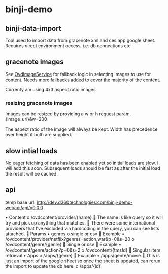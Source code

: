 # binji-demo

## binji-data-import
Tool used to import data from gracenote xml and ces app google sheet.
Requires direct environment access, i.e. db connections etc

## gracenote images
See [OvdImageService](https://github.com/jessek1/binji-demo/blob/master/binji-demo-services/src/main/java/binji/demo/services/ovd/OvdImageServiceImpl.java) for fallback logic in selecting images to use for content.
Needs more fallbacks added to cover the majority of the content.

Currenty am using 4x3 aspect ratio images.

### resizing gracenote images
Images can be resized by providing a w or h request param.
{image_url}&w=200

The aspect ratio of the image will always be kept.  Width has precedence over height if both are supplied.

## slow intial loads
No eager fetching of data has been enabled yet so initial loads are slow.  I will add this soon.  Subsequent loads should be fast as after the initial load the result will be cached. 

## api
temp base url: http://dev.d360technologies.com/binji-demo-webapi/api/v0.0.0

•	Content
o	/ovdcontent/provider/{name}
	The name is like query so it will try and pick up anything that matches.
	There were some international providers that I’ve excluded via hardcoding in the query, you can see lists attached.
	Params
•	genres
o	single or csv
	Example
•	/ovdcontent/provider/netflix?genres=action,war&p=0&s=20
o	/ovdcontent/genre/{genre}
	Single or csv
	Example
•	/ovdcontent/genre/action?p=0&s=2
o	/ovdcontent/{tmsId}
	Singular item retrieval
•	Apps
o	/apps/{genre}
	Example
•	/apps/genre/movie
	This is just an import of the google sheet so once the sheet is updated, can rerun the import to update the db here.
o	/apps/{id}
